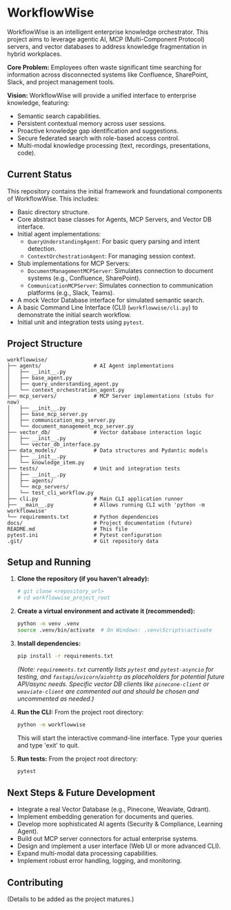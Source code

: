 # WorkflowWise

WorkflowWise is an intelligent enterprise knowledge orchestrator. This project aims to leverage agentic AI, MCP (Multi-Component Protocol) servers, and vector databases to address knowledge fragmentation in hybrid workplaces.

**Core Problem:** Employees often waste significant time searching for information across disconnected systems like Confluence, SharePoint, Slack, and project management tools.

**Vision:** WorkflowWise will provide a unified interface to enterprise knowledge, featuring:
- Semantic search capabilities.
- Persistent contextual memory across user sessions.
- Proactive knowledge gap identification and suggestions.
- Secure federated search with role-based access control.
- Multi-modal knowledge processing (text, recordings, presentations, code).

## Current Status

This repository contains the initial framework and foundational components of WorkflowWise. This includes:
- Basic directory structure.
- Core abstract base classes for Agents, MCP Servers, and Vector DB interface.
- Initial agent implementations:
    - `QueryUnderstandingAgent`: For basic query parsing and intent detection.
    - `ContextOrchestrationAgent`: For managing session context.
- Stub implementations for MCP Servers:
    - `DocumentManagementMCPServer`: Simulates connection to document systems (e.g., Confluence, SharePoint).
    - `CommunicationMCPServer`: Simulates connection to communication platforms (e.g., Slack, Teams).
- A mock Vector Database interface for simulated semantic search.
- A basic Command Line Interface (CLI) (`workflowwise/cli.py`) to demonstrate the initial search workflow.
- Initial unit and integration tests using `pytest`.

## Project Structure

```
workflowwise/
├── agents/                 # AI Agent implementations
│   ├── __init__.py
│   ├── base_agent.py
│   ├── query_understanding_agent.py
│   └── context_orchestration_agent.py
├── mcp_servers/            # MCP Server implementations (stubs for now)
│   ├── __init__.py
│   ├── base_mcp_server.py
│   ├── communication_mcp_server.py
│   └── document_management_mcp_server.py
├── vector_db/              # Vector database interaction logic
│   ├── __init__.py
│   └── vector_db_interface.py
├── data_models/            # Data structures and Pydantic models
│   ├── __init__.py
│   └── knowledge_item.py
├── tests/                  # Unit and integration tests
│   ├── __init__.py
│   ├── agents/
│   └── mcp_servers/
│   └── test_cli_workflow.py
├── cli.py                  # Main CLI application runner
├── __main__.py             # Allows running CLI with 'python -m workflowwise'
└── requirements.txt        # Python dependencies
docs/                       # Project documentation (future)
README.md                   # This file
pytest.ini                  # Pytest configuration
.git/                       # Git repository data
```

## Setup and Running

1.  **Clone the repository (if you haven't already):**
    ```bash
    # git clone <repository_url>
    # cd workflowwise_project_root
    ```

2.  **Create a virtual environment and activate it (recommended):**
    ```bash
    python -m venv .venv
    source .venv/bin/activate  # On Windows: .venv\Scripts\activate
    ```

3.  **Install dependencies:**
    ```bash
    pip install -r requirements.txt
    ```
    *(Note: `requirements.txt` currently lists `pytest` and `pytest-asyncio` for testing, and `fastapi`/`uvicorn`/`aiohttp` as placeholders for potential future API/async needs. Specific vector DB clients like `pinecone-client` or `weaviate-client` are commented out and should be chosen and uncommented as needed.)*

4.  **Run the CLI:**
    From the project root directory:
    ```bash
    python -m workflowwise
    ```
    This will start the interactive command-line interface. Type your queries and type 'exit' to quit.

5.  **Run tests:**
    From the project root directory:
    ```bash
    pytest
    ```

## Next Steps & Future Development

- Integrate a real Vector Database (e.g., Pinecone, Weaviate, Qdrant).
- Implement embedding generation for documents and queries.
- Develop more sophisticated AI agents (Security & Compliance, Learning Agent).
- Build out MCP server connectors for actual enterprise systems.
- Design and implement a user interface (Web UI or more advanced CLI).
- Expand multi-modal data processing capabilities.
- Implement robust error handling, logging, and monitoring.

## Contributing
(Details to be added as the project matures.)
